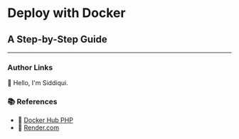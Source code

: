 # Deploy with Docker
## A Step-by-Step Guide
---

### Author Links

👋 Hello, I'm Siddiqui.

### 📚 References

- 🔗 [Docker Hub PHP](https://hub.docker.com/_/php)
- 🔗 [Render.com](https://render.com/)


